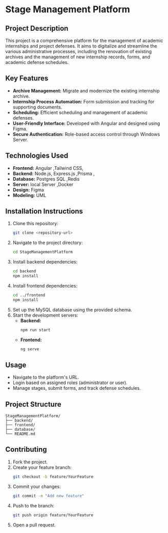 # **Stage Management Platform**

## **Project Description**
This project is a comprehensive platform for the management of academic internships and project defenses. It aims to digitalize and streamline the various administrative processes, including the renovation of existing archives and the management of new internship records, forms, and academic defense schedules.

## **Key Features**
- **Archive Management:** Migrate and modernize the existing internship archive.
- **Internship Process Automation:** Form submission and tracking for supporting documents.
- **Scheduling:** Efficient scheduling and management of academic defenses.
- **User-Friendly Interface:** Developed with Angular and designed using Figma.
- **Secure Authentication:** Role-based access control through Windows Server.

## **Technologies Used**
- **Frontend:** Angular ,Tailwind CSS,
- **Backend:** Node.js, Express.js ,Prisma ,
- **Database:** Postgres SQL ,Redis 
- **Server:** local Server ,Docker
- **Design:** Figma
- **Modeling:** UML

## **Installation Instructions**
1. Clone this repository:
    ```bash
    git clone <repository-url>
    ```
2. Navigate to the project directory:
    ```bash
    cd StageManagementPlatform
    ```
3. Install backend dependencies:
    ```bash
    cd backend
    npm install
    ```
4. Install frontend dependencies:
    ```bash
    cd ../frontend
    npm install
    ```
5. Set up the MySQL database using the provided schema.
6. Start the development servers:
    - **Backend:**
      ```bash
      npm run start
      ```
    - **Frontend:**
      ```bash
      ng serve
      ```

## **Usage**
- Navigate to the platform's URL.
- Login based on assigned roles (administrator or user).
- Manage stages, submit forms, and track defense schedules.

## **Project Structure**
```
StageManagementPlatform/
├── backend/
├── frontend/
├── database/
└── README.md
```

## **Contributing**
1. Fork the project.
2. Create your feature branch:
   ```bash
   git checkout -b feature/YourFeature
   ```
3. Commit your changes:
   ```bash
   git commit -m "Add new feature"
   ```
4. Push to the branch:
   ```bash
   git push origin feature/YourFeature
   ```
5. Open a pull request.



